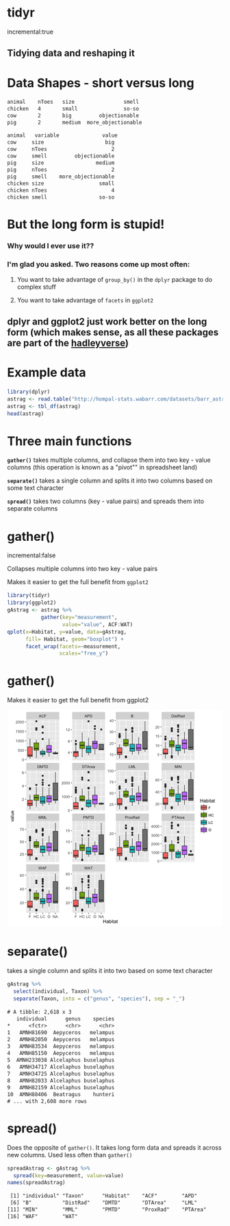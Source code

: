 tidyr
========================================================
incremental:true 

## Tidying data and reshaping it

Data Shapes - short versus long
================

```
animal    nToes   size                smell
chicken   4       small               so-so
cow       2       big         objectionable
pig       2       medium  more_objectionable
```

```
animal   variable              value
cow     size                	big
cow    	nToes                     2
cow    	smell         objectionable
pig     size                 medium
pig    	nToes                     2
pig    	smell    more_objectionable
chicken size                  small
chicken nToes                     4
chicken smell                 so-so
```

But the long form is stupid! 
=======================

### Why would I ever use it??

### I'm glad you asked. Two reasons come up most often:

1. You want to take advantage of `group_by()` in the `dplyr` package to do complex stuff

2. You want to take advantage of `facets` in `ggplot2`

## dplyr and ggplot2 **just work better** on the long form (which makes sense, as all these packages are part of the [hadleyverse](http://adolfoalvarez.cl/the-hitchhikers-guide-to-the-hadleyverse/)) 

Example data
==================


```r
library(dplyr)
astrag <- read.table("http://hompal-stats.wabarr.com/datasets/barr_astrag_2014.txt", header=TRUE, sep="\t")
astrag <- tbl_df(astrag)
head(astrag)
```

Three main functions
=============
**`gather()`**  takes multiple columns, and collapse them into two key - value columns (this operation is known as a "pivot"" in spreadsheet land)

**`separate()`**  takes a single column and splits it into two columns based on some text character

**`spread()`**  takes two columns (key - value pairs) and spreads them into separate columns

gather()
==========
incremental:false

Collapses multiple columns into two key - value pairs

Makes it easier to get the full benefit from `ggplot2`


```r
library(tidyr)
library(ggplot2)
gAstrag <- astrag %>% 
           gather(key="measurement", 
                  value="value", ACF:WAT)
qplot(x=Habitat, y=value, data=gAstrag, 
      fill= Habitat, geom="boxplot") + 
      facet_wrap(facets=~measurement, 
                 scales="free_y")
```

gather()
==========

Makes it easier to get the full benefit from ggplot2

![plot of chunk unnamed-chunk-3](tidyR-figure/unnamed-chunk-3-1.png)

separate()
==========

takes a single column and splits it into two based on some text character


```r
gAstrag %>% 
  select(individual, Taxon) %>%
  separate(Taxon, into = c("genus", "species"), sep = "_")
```

```
# A tibble: 2,618 x 3
   individual      genus    species
*      <fctr>      <chr>      <chr>
1   AMNH81690  Aepyceros   melampus
2   AMNH82050  Aepyceros   melampus
3   AMNH83534  Aepyceros   melampus
4   AMNH85150  Aepyceros   melampus
5  AMNH233038 Alcelaphus buselaphus
6   AMNH34717 Alcelaphus buselaphus
7   AMNH34725 Alcelaphus buselaphus
8   AMNH82033 Alcelaphus buselaphus
9   AMNH82159 Alcelaphus buselaphus
10  AMNH88406  Beatragus    hunteri
# ... with 2,608 more rows
```

spread()
===========

Does the opposite of `gather()`.  It takes long form data and spreads it across new columns.  Used less often than `gather()`


```r
spreadAstrag <- gAstrag %>%
  spread(key=measurement, value=value)
names(spreadAstrag)
```

```
 [1] "individual" "Taxon"      "Habitat"    "ACF"        "APD"       
 [6] "B"          "DistRad"    "DMTD"       "DTArea"     "LML"       
[11] "MIN"        "MML"        "PMTD"       "ProxRad"    "PTArea"    
[16] "WAF"        "WAT"       
```
